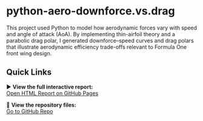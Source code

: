# python-aero-downforce.vs.drag
This project used Python to model how aerodynamic forces vary with speed and angle of attack (AoA). By implementing thin-airfoil theory and a parabolic drag polar, I generated downforce–speed curves and drag polars that illustrate aerodynamic efficiency trade-offs relevant to Formula One front wing design.
## Quick Links

▶️ **View the full interactive report:**  
[Open HTML Report on GitHub Pages](https://qamerpulikal.github.io/python-aero-downforce-drag/)

📂 **View the repository files:**  
[Go to GitHub Repo](https://github.com/qamerpulikal/python-aero-downforce-drag)
